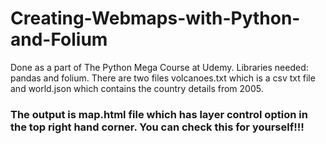 # Creating-Webmaps-with-Python-and-Folium
Done as a part of The Python Mega Course at Udemy. Libraries needed: pandas and folium. There are two files volcanoes.txt which is a csv txt file and world.json which contains the country details from 2005.
### The output is map.html file which has layer control option in the top right hand corner. You can check this for yourself!!!
